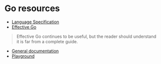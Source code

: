 # Go resources

- [Language Specification](https://go.dev/ref/spec)
- [Effective Go](https://go.dev/doc/effective_go)
>Effective Go continues to be useful, but the reader should understand it is far from a complete guide.
- [General documentation](https://go.dev/doc/)
- [Playground](https://go.dev/play/)


